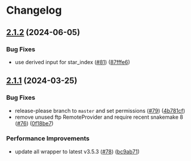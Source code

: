 # Changelog

## [2.1.2](https://github.com/snakemake-workflows/rna-seq-star-deseq2/compare/v2.1.1...v2.1.2) (2024-06-05)


### Bug Fixes

* use derived input for star_index ([#81](https://github.com/snakemake-workflows/rna-seq-star-deseq2/issues/81)) ([87fffe6](https://github.com/snakemake-workflows/rna-seq-star-deseq2/commit/87fffe6a1beaa86e95c3564061d2720cc73308c7))

## [2.1.1](https://github.com/snakemake-workflows/rna-seq-star-deseq2/compare/v2.1.0...v2.1.1) (2024-03-25)


### Bug Fixes

* release-please branch to `master` and set permissions ([#79](https://github.com/snakemake-workflows/rna-seq-star-deseq2/issues/79)) ([4b781cf](https://github.com/snakemake-workflows/rna-seq-star-deseq2/commit/4b781cfa14fb5474108594fbaefa0ac8519f19dc))
* remove unused ftp RemoteProvider and require recent snakemake 8 ([#76](https://github.com/snakemake-workflows/rna-seq-star-deseq2/issues/76)) ([0f18be7](https://github.com/snakemake-workflows/rna-seq-star-deseq2/commit/0f18be7618a8dfb998455edf1da89b7cfb2e1301))


### Performance Improvements

* update all wrapper to latest v3.5.3 ([#78](https://github.com/snakemake-workflows/rna-seq-star-deseq2/issues/78)) ([bc9ab71](https://github.com/snakemake-workflows/rna-seq-star-deseq2/commit/bc9ab713f7c11b04bae296a27970aceeb12ab1ae))
